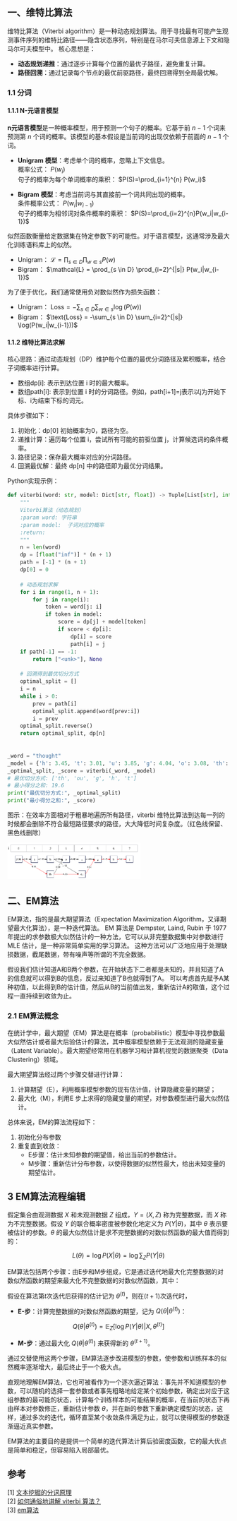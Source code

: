 ## 一、维特比算法
维特比算法（Viterbi algorithm）是一种动态规划算法。用于寻找最有可能产生观测事件序列的维特比路径——隐含状态序列，特别是在马尔可夫信息源上下文和隐马尔可夫模型中。
核心思想是：
+ **动态规划递推**：通过逐步计算每个位置的最优子路径，避免重复计算。
+ **路径回溯**：通过记录每个节点的最优前驱路径，最终回溯得到全局最优解。

### 1.1 分词
#### 1.1.1 N-元语言模型
 **n元语言模型**是一种概率模型，用于预测一个句子的概率。它基于前 $n-1$ 个词来预测第 $n$ 个词的概率。该模型的基本假设是当前词的出现仅依赖于前面的 $n-1$ 个词。


- **Unigram 模型**：考虑单个词的概率，忽略上下文信息。<br>
  概率公式： $P(w_i)$ <br>
  句子的概率为每个单词概率的乘积： $P(S)=\prod_{i=1}^{n} P(w_i)$

- **Bigram 模型**：考虑当前词与其直接前一个词共同出现的概率。<br>
  条件概率公式： $P(w_i|w_{i-1})$ <br>
  句子的概率为相邻词对条件概率的乘积： $P(S)=\prod_{i=2}^{n}P(w_i|w_{i-1})$

似然函数衡量给定数据集在特定参数下的可能性。对于语言模型，这通常涉及最大化训练语料库上的似然。
- Unigram： $\mathcal{L} = \prod_{s \in D} \prod_{w \in s} P(w)$
- Bigram： $\mathcal{L} = \prod_{s \in D} \prod_{i=2}^{|s|} P(w_i|w_{i-1})$

为了便于优化，我们通常使用负对数似然作为损失函数：
- Unigram： $\text{Loss} = -\sum_{s \in D} \sum_{w \in s} \log(P(w))$
- Bigram：  $\text{Loss} = -\sum_{s \in D} \sum_{i=2}^{|s|} \log(P(w_i|w_{i-1}))$

#### 1.1.2 维特比算法求解
核心思路：通过动态规划（DP）维护每个位置的最优分词路径及累积概率，结合子词概率进行计算。
+ 数组dp[i]: 表示到达位置 i 时的最大概率。 
+ 数组path[i]: 表示到位置 i 时的分词路径。例如，path[i+1]=j表示以j为开始下标、i为结束下标的词元。

具体步骤如下：
1. 初始化：dp[0] 初始概率为0，路径为空。
2. 递推计算：遍历每个位置 i，尝试所有可能的前驱位置 j，计算候选词的条件概率。
3. 路径记录：保存最大概率对应的分词路径。
4. 回溯最优解：最终 dp[n] 中的路径即为最优分词结果。

Python实现示例：
```python
def viterbi(word: str, model: Dict[str, float]) -> Tuple[List[str], int]:
    """
    Viterbi算法（动态规划）
    :param word: 字符串
    :param model:  子词对应的概率
    :return:
    """
    n = len(word)
    dp = [float("inf")] * (n + 1)
    path = [-1] * (n + 1)
    dp[0] = 0

    # 动态规划求解
    for i in range(1, n + 1):
        for j in range(i):
            token = word[j: i]
            if token in model:
                score = dp[j] + model[token]
                if score < dp[i]:
                    dp[i] = score
                    path[i] = j
    if path[-1] == -1:
        return ["<unk>"], None

    # 回溯得到最优切分方式
    optimal_split = []
    i = n
    while i > 0:
        prev = path[i]
        optimal_split.append(word[prev:i])
        i = prev
    optimal_split.reverse()
    return optimal_split, dp[n]


_word = "thought"
_model = {'h': 3.45, 't': 3.01, 'u': 3.85, 'g': 4.04, 'o': 3.08, 'th': 4.55, 'ou': 4.55}
_optimal_split, _score = viterbi(_word, _model)
# 最优切分方式: ['th', 'ou', 'g', 'h', 't']
# 最小得分之和: 19.6
print("最优切分方式:", _optimal_split)
print("最小得分之和:", _score)
```
图示：在效率方面相对于粗暴地遍历所有路径，viterbi 维特比算法到达每一列的时候都会删除不符合最短路径要求的路径，大大降低时间复杂度。（红色线保留、黑色线删除）

<img src="../images/01-tokenization/维特比分词.png" width="60%" height="60%" alt="">

## 二、EM算法
EM算法，指的是最大期望算法（Expectation Maximization Algorithm，又译期望最大化算法），是一种迭代算法。
EM 算法是 Dempster, Laind, Rubin 于 1977 年提出的求参数极大似然估计的一种方法，它可以从非完整数据集中对参数进行 MLE 估计，是一种非常简单实用的学习算法。
这种方法可以广泛地应用于处理缺损数据，截尾数据，带有噪声等所谓的不完全数据。

假设我们估计知道A和B两个参数，在开始状态下二者都是未知的，并且知道了A的信息就可以得到B的信息，反过来知道了B也就得到了A。
可以考虑首先赋予A某种初值，以此得到B的估计值，然后从B的当前值出发，重新估计A的取值，这个过程一直持续到收敛为止。

### 2.1 EM算法概念
在统计学中，最大期望（EM）算法是在概率（probabilistic）模型中寻找参数最大似然估计或者最大后验估计的算法，其中概率模型依赖于无法观测的隐藏变量（Latent Variable）。最大期望经常用在机器学习和计算机视觉的数据聚类（Data Clustering）领域。

最大期望算法经过两个步骤交替进行计算：

1. 计算期望（E），利用概率模型参数的现有估计值，计算隐藏变量的期望；
2. 最大化（M），利用E 步上求得的隐藏变量的期望，对参数模型进行最大似然估计。

总体来说，EM的算法流程如下：

1. 初始化分布参数
2. 重复直到收敛：
   - E步骤：估计未知参数的期望值，给出当前的参数估计。
   - M步骤：重新估计分布参数，以使得数据的似然性最大，给出未知变量的期望估计。

## 3 EM算法流程编辑
假定集合由观测数据 $X$ 和未观测数据 $Z$ 组成，$Y = (X, Z)$ 称为完整数据，而 $X$ 称为不完整数据。假设 $Y$ 的联合概率密度被参数化地定义为 $P(Y|\theta)$，其中 $\theta$ 表示要被估计的参数。$\theta$ 的最大似然估计是求不完整数据的对数似然函数的最大值而得到的：

$$
L(\theta) = \log P(X|\theta) = \log \sum_Z P(Y|\theta)
$$

EM算法包括两个步骤：由E步和M步组成，它是通过迭代地最大化完整数据的对数似然函数的期望来最大化不完整数据的对数似然函数，其中：

假设在算法第$t$次迭代后获得的估计记为 $\theta^{(t)}$，则在$(t+1)$次迭代时，

- **E-步**：计算完整数据的对数似然函数的期望，记为 $Q(\theta|\theta^{(t)})$：
  
$$
Q(\theta|\theta^{(t)}) = \mathbb{E}_Z[\log P(Y|\theta)|X, \theta^{(t)}]
$$

- **M-步**：通过最大化 $Q(\theta|\theta^{(t)})$ 来获得新的 $\theta^{(t+1)}$。

通过交替使用这两个步骤，EM算法逐步改进模型的参数，使参数和训练样本的似然概率逐渐增大，最后终止于一个极大点。

直观地理解EM算法，它也可被看作为一个逐次逼近算法：事先并不知道模型的参数，可以随机的选择一套参数或者事先粗略地给定某个初始参数，确定出对应于这组参数的最可能的状态，计算每个训练样本的可能结果的概率，在当前的状态下再由样本对参数修正，重新估计参数 $\theta$，并在新的参数下重新确定模型的状态，这样，通过多次的迭代，循环直至某个收敛条件满足为止，就可以使得模型的参数逐渐逼近真实参数。

EM算法的主要目的是提供一个简单的迭代算法计算后验密度函数，它的最大优点是简单和稳定，但容易陷入局部最优。

## 参考
[1] [文本挖掘的分词原理](https://www.cnblogs.com/pinard/p/6677078.html)<br>
[2] [如何通俗地讲解 viterbi 算法？](https://www.zhihu.com/question/20136144/answer/763021768?utm_psn=1895852064111829755)<br>
[3] [em算法](https://baike.sogou.com/v9130286.htm?ch=frombaikevr&fromTitle=em%E7%AE%97%E6%B3%95)<br>

